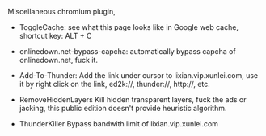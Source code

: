 Miscellaneous chromium plugin,

* ToggleCache:
   see what this page looks like in Google web cache, shortcut key: ALT + C

* onlinedown.net-bypass-capcha:
   automatically bypass capcha of onlinedown.net, fuck it.

* Add-To-Thunder:
   Add the link under cursor to lixian.vip.xunlei.com, use it by right click on the link, ed2k://, thunder://, http://, etc.

* RemoveHiddenLayers
   Kill hidden transparent layers, fuck the ads or jacking, this public edition doesn't provide heuristic algorithm.

* ThunderKiller
   Bypass bandwith limit of lixian.vip.xunlei.com
